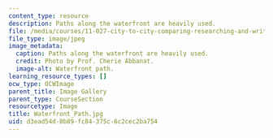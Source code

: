 ```yaml
---
content_type: resource
description: Paths along the waterfront are heavily used.
file: /media/courses/11-027-city-to-city-comparing-researching-and-writing-about-cities-spring-2006/d3ead54d0b89fc84375c6c2cec2ba754_Waterfront_Path.jpg
file_type: image/jpeg
image_metadata:
  caption: Paths along the waterfront are heavily used.
  credit: Photo by Prof. Cherie Abbanat.
  image-alt: Waterfront path.
learning_resource_types: []
ocw_type: OCWImage
parent_title: Image Gallery
parent_type: CourseSection
resourcetype: Image
title: Waterfront_Path.jpg
uid: d3ead54d-0b89-fc84-375c-6c2cec2ba754
---
```

